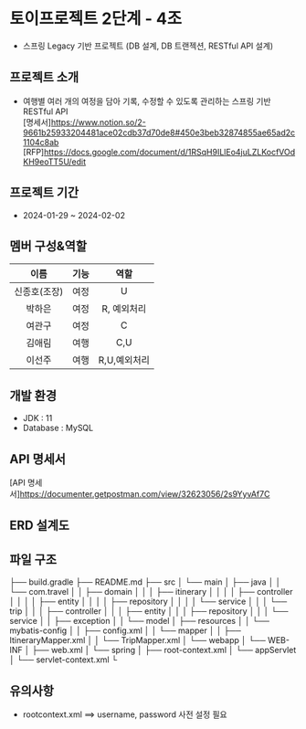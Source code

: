 # 토이프로젝트 2단계 - 4조
- 스프링 Legacy 기반 프로젝트 (DB 설계, DB 트랜젝션, RESTful API 설계)

## 프로젝트 소개
- 여행별 여러 개의 여정을 담아 기록, 수정할 수 있도록 관리하는 스프링 기반 RESTful API <br>
[명세서]https://www.notion.so/2-9661b25933204481ace02cdb37d70de8#450e3beb32874855ae65ad2c1104c8ab
[RFP]https://docs.google.com/document/d/1RSqH9ILlEo4juLZLKocfVOdKH9eoTT5U/edit

## 프로젝트 기간
- 2024-01-29 ~ 2024-02-02

## 멤버 구성&역할
이름|기능|역할
:---:|:---:|:---:
신종호(조장)|여정|U
박하은|여정|R, 예외처리
여관구|여정|C
김애림|여행|C,U
이선주|여행|R,U,예외처리

## 개발 환경
- JDK : 11
- Database : MySQL

## API 명세서
[API 명세서]https://documenter.getpostman.com/view/32623056/2s9YyvAf7C

## ERD 설계도


## 파일 구조

├── build.gradle
├── README.md
├── src
│   └── main
│       ├── java
│       │   └── com.travel
│       │       ├── domain
│       │       │   ├── itinerary
│       │       │   │   ├── controller
│       │       │   │   ├── entity
│       │       │   │   ├── repository
│       │       │   │   └── service
│       │       │   └── trip
│       │       │       ├── controller
│       │       │       ├── entity
│       │       │       ├── repository
│       │       │       └── service
│       │       ├── exception
│       │       └── model
│       ├── resources
│       │   └── mybatis-config
│       │       ├── config.xml
│       │       └── mapper
│       │           ├── ItineraryMapper.xml
│       │           └── TripMapper.xml
│       └── webapp
│           └── WEB-INF
│               ├── web.xml
│               └── spring
│                   ├── root-context.xml
│                   └── appServlet
│                       └── servlet-context.xml
└


## 유의사항
- rootcontext.xml ==> username, password 사전 설정 필요
